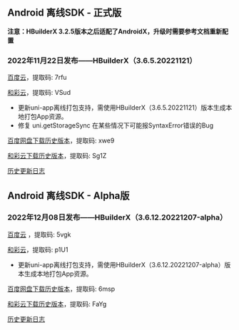 ## Android 离线SDK - 正式版

**注意：HBuilderX 3.2.5版本之后适配了AndroidX，升级时需要参考文档重新配置**

### 2022年11月22日发布——HBuilderX（3.6.5.20221121）

[百度云](https://pan.baidu.com/s/14SZ-CjlbaNtGHk3CpamgXQ)，提取码: 7rfu

[和彩云](https://caiyun.139.com/m/i?115CeUbIVKWgF)，提取码: VSud

+ 更新uni-app离线打包支持，需使用HBuilderX（3.6.5.20221121）版本生成本地打包App资源。
+ 修复 uni.getStorageSync 在某些情况下可能报SyntaxError错误的Bug

[百度网盘下载历史版本](https://pan.baidu.com/s/1qxxUqh9ifF7mfJ4T46NB4Q)，提取码: xwe9

[和彩云下载历史版本](https://caiyun.139.com/m/i?115ConOP2fLZy)，提取码: Sg1Z

[历史更新日志](/AppDocs/download/historyRelease/androidRelease.md)


## Android 离线SDK - Alpha版

### 2022年12月08日发布——HBuilderX（3.6.12.20221207-alpha）

[百度云](https://pan.baidu.com/s/1NLBTW94Im_zg5R38Wiijdg) ，提取码: 5vgk

[和彩云](https://caiyun.139.com/m/i?115CnW8jOEAN7)，提取码: p1U1

+ 更新uni-app离线打包支持，需使用HBuilderX（3.6.12.20221207-alpha）版本生成本地打包App资源。

[百度网盘下载历史版本](https://pan.baidu.com/s/10fne34bwxWGtDJTd4PhroA)，提取码: 6msp

[和彩云下载历史版本](https://caiyun.139.com/m/i?115CoTUvbt4q9)，提取码: FaYg

[历史更新日志](/AppDocs/download/historyRelease/androidAlpha.md)
